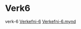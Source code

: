 # Verk6
verk-6
[Verkefni-6](/upppsetning-nemar/index.html)
[Verkefni-6.mynd](/upppsetning-nemar/myndir.html)
